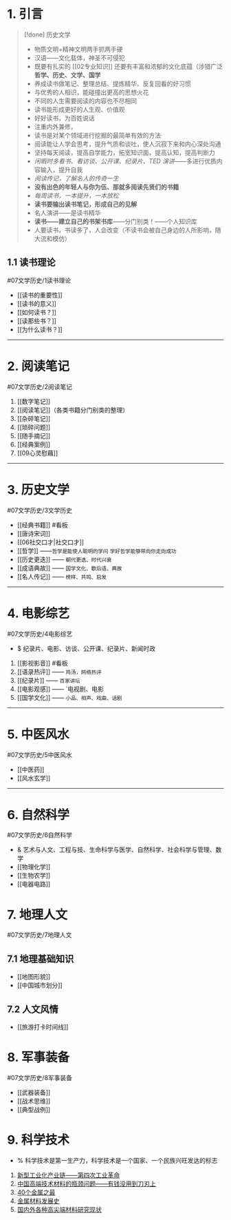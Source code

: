 # 1. 引言 
> [!done] 历史文学
> - 物质文明+精神文明两手抓两手硬
> -  汉语——文化载体，神圣不可侵犯
> - 既要有扎实的 [[02专业知识]] 还要有丰富和浓郁的文化底蕴（涉猎广泛**哲学、历史、文学、国学**
> - 养成读书做笔记、整理总结、提炼精华、反复回看的好习惯
> - 与优秀的人相识，能碰撞出更高的思想火花
> - 不同的人生需要阅读的内容也不尽相同
> - 读书能形成更好的人生观、价值观
> - 好好读书，为百姓说话
> - 注重内外兼修，
> - 读书是对某个领域进行挖掘的最简单有效的方法
> - 阅读能让人学会思考，提升气质和谈吐，使人沉寂下来和内心深处沟通 
> - 坚持每天阅读，提高自学能力，拓宽知识面，提高认知，提高判断力
> - *闲暇时多看书、看访谈、公开课、纪录片、TED 演讲*——多进行优质内容输入，提升自我
> - *阅读传记，了解名人的传奇一生*
> - **没有出色的年轻人与你为伍、那就多阅读先贤们的书籍**
> - *每周读书，一本提升，一本放松*
> - **读书要输出读书笔记，形成自己的见解**
> - 名人演讲——是读书精华
> - **读书——建立自己的书架书库**——分门别类！——个人知识库
> - 人要读书，书读多了，人会改变（不读书会被自己身边的人所影响，随大流和模仿）
## 1.1 读书理论 
#07文学历史/1读书理论
- [[读书的重要性]]
- [[读书的意义]]
- [[如何读书？]]
- [[读那些书？]]
- [[为什么读书？]]
---
# 2. 阅读笔记 
#07文学历史/2阅读笔记
1. [[数字笔记]]
2. [[阅读笔记]]（各类书籍分门别类的整理）
3. [[杂碎笔记]]
4. [[琐碎问题]]
5. [[随手摘记]]
6. [[经典案例]]
7. [[09心灵慰藉]]

---
# 3.  历史文学 
#07文学历史/3文学历史 
- [[经典书籍]] #看板 
- [[唐诗宋词]]
- [[06社交口才|社交口才]]
- [[哲学]] ——`哲学是能使人聪明的学问` `学好哲学能够带向你走向成功`
- [[历史更迭]] —— `朝代更迭、时代兴衰`
- [[成语典故]] —— `国学文化、歇后语、典故`
- [[名人传记]] —— `榜样、共鸣、启发`

---
# 4. 电影综艺 
#07文学历史/4电影综艺
- $ 纪录片、电影、访谈、公开课、纪录片、新闻时政
1. [[影视影音]] #看板
2. [[语录热评]] —— `鸡汤，网络热评`
3. [[纪录片]] —— `百家讲坛`
4. [[电影观感]] —— `电视剧、电影
5. [[国学文化]] —— `小品、相声、戏曲、话剧`

---
# 5. 中医风水 
#07文学历史/5中医风水 
- [[中医药]]
- [[风水玄学]]
---
# 6. 自然科学 
#07文学历史/6自然科学
- & 艺术与人文、工程与技、生命科学与医学、自然科学、社会科学与管理、数学
- [[物理化学]]
- [[生物农学]]
- [[电器电路]]

# 7. 地理人文 
#07文学历史/7地理人文
## 7.1 地理基础知识
- [[地图形貌]]
- [[中国城市划分]]
## 7.2 人文风情
- [[旅游打卡时间线]]

# 8. 军事装备
#07文学历史/8军事装备
- [[武器装备]]
- [[战术思维]]
- [[典型战例]]

# 9. 科学技术
- % 科学技术是第一生产力，科学技术是一个国家、一个民族兴旺发达的标志
1.  [新型工业化产业链——第四次工业革命](https://mp.weixin.qq.com/s/VrXVLR-4Hm2Zv8BPGK2o4g)
2. [中国高端技术材料的瓶颈问题——有钱没用到刀刃上](https://mp.weixin.qq.com/s/09EVkeX9wzBB8t9r97l27w)
3. [40个金属之最](https://mp.weixin.qq.com/s/AJ10mDF1bRksz98Epy5tog)
4. [金属材料发展史](https://mp.weixin.qq.com/s/CL3baVjgnokcyBQmfjbqIA)
5. [国内外各种高尖端材料研究现状](https://mp.weixin.qq.com/s/ct59v9FCZ_oH5vkKX2UXnw)